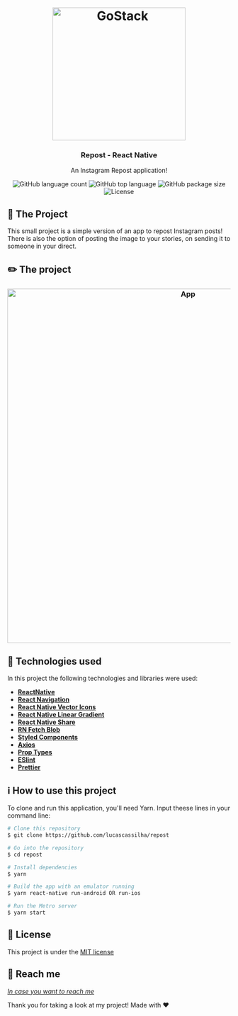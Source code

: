 <h1 align="center">
    <img height="300" alt="GoStack" src="https://cdn4.iconfinder.com/data/icons/geomicons/32/672353-repost-1-512.png" />
</h1>

<h3 align="center">
   Repost - React Native
</h3>
<p align="center">
  An Instagram Repost application!
</p>

<p align="center">
  <img alt="GitHub language count" src="https://img.shields.io/github/languages/count/lucascassilha/repost">
  
  <img alt="GitHub top language" src="https://img.shields.io/github/languages/top/lucascassilha/repost">
   
  <img alt="GitHub package size" src="https://img.shields.io/github/repo-size/lucascassilha/repost">

  <img alt="License" src="https://img.shields.io/badge/license-MIT-%2304D361">

</p>


:triangular_ruler: The Project
------------------
This small project is a simple version of an app to repost Instagram posts! There is also the option of posting the image to your stories, on sending it to someone in your direct.

:pencil2: The project
----------------------

<h3 align="center">
    <img alt="App" height="800" src="./.github/app.gif" />
</h3>

:wrench: Technologies used
----------------------
In this project the following technologies and libraries were used:

- [**ReactNative**](https://reactnative.dev/?source=post_page-----3c2e6f4b2999----------------------)
- [**React Navigation**](https://reactnavigation.org/)
- [**React Native Vector Icons**](https://github.com/oblador/react-native-vector-icons)
- [**React Native Linear Gradient**](https://github.com/react-native-community/react-native-linear-gradient)
- [**React Native Share**](https://github.com/react-native-community/react-native-share)
- [**RN Fetch Blob**](https://www.npmjs.com/package/rn-fetch-blob/v/0.10.13)
- [**Styled Components**](https://styled-components.com/)
- [**Axios**](https://github.com/axios/axios)
- [**Prop Types**](https://www.npmjs.com/package/prop-types)
- [**ESlint**](https://eslint.org/)
- [**Prettier**](https://prettier.io/)

## :information_source: How to use this project
To clone and run this application, you'll need Yarn. Input theese lines in your command line:

```bash
# Clone this repository
$ git clone https://github.com/lucascassilha/repost

# Go into the repository
$ cd repost

# Install dependencies
$ yarn

# Build the app with an emulator running
$ yarn react-native run-android OR run-ios

# Run the Metro server
$ yarn start
```


## :scroll: License

This project is under the [MIT license](LICENSE)

:speech_balloon: Reach me
----------

[*In case you want to reach me*](https://www.linkedin.com/in/lcassilha/)



Thank you for taking a look at my project! Made with ♥
